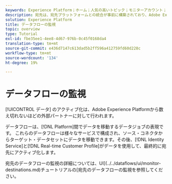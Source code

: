 ```yaml
---
keywords: Experience Platform；ホーム；人気の高いトピック；モニターアカウント；モニターデータフロー；データフロー；送信先
description: 宛先は、宛先プラットフォームとの統合が事前に構築されており、Adobe Experience Platformからのデータをシームレスにアクティベーションできます。 宛先を使用して、クロスチャネルマーケティングキャンペーン、電子メールキャンペーン、ターゲット広告、その他多くの使用事例に関する既知および不明なデータをアクティブ化できます。
solution: Experience Platform
title: データフローの監視
topic: overview
type: Tutorial
exl-id: fbe35ee1-4ee8-4d67-976b-0c45f0168da4
translation-type: tm+mt
source-git-commit: e436d7147c613dad5b2ff596a412759fd60d228c
workflow-type: tm+mt
source-wordcount: '134'
ht-degree: 19%

---
```


# データフローの監視

[!UICONTROL データ] のアクティブ化は、Adobe Experience Platformから数え切れないほどの外部パートナーに対して行われます。

データフローは、[!DNL Platform]間でデータを移動するデータジョブの表現です。 これらのデータフローは様々なサービスで構成され、ソース・コネクタからターゲット・データセットにデータを移動できます。その後、[!DNL Identity Service]と[!DNL Real-time Customer Profile]がデータを使用して、最終的に宛先にアクティブ化します。

宛先のデータフローの監視の詳細については、UI](../../dataflows/ui/monitor-destinations.md)チュートリアルの[宛先のデータフローの監視を参照してください。
